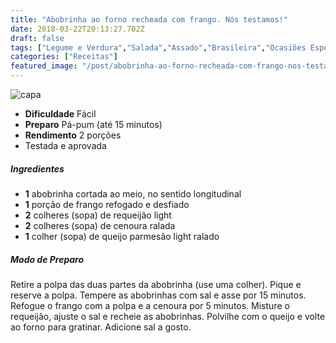 ```yaml
---
title: "Abobrinha ao forno recheada com frango. Nós testamos!"
date: 2018-03-22T20:13:27.702Z
draft: false
tags: ["Legume e Verdura","Salada","Assado","Brasileira","Ocasiões Especiais"]
categories: ["Receitas"]
featured_image: "/post/abobrinha-ao-forno-recheada-com-frango-nos-testamos.c608fd7d.jpg"
---
```


![capa](/post/abobrinha-ao-forno-recheada-com-frango-nos-testamos.c608fd7d.jpg)

*   **Dificuldade** Fácil
*   **Preparo** Pá-pum (até 15 minutos)
*   **Rendimento** 2 porções
*   Testada e aprovada
    

##### Ingredientes

*   **1** abobrinha cortada ao meio, no sentido longitudinal
*   **1** porção de frango refogado e desfiado
*   **2** colheres (sopa) de requeijão light
*   **2** colheres (sopa) de cenoura ralada
*   **1** colher (sopa) de queijo parmesão light ralado

##### Modo de Preparo

Retire a polpa das duas partes da abobrinha (use uma colher). Pique e reserve a polpa. Tempere as abobrinhas com sal e asse por 15 minutos. Refogue o frango com a polpa e a cenoura por 5 minutos. Misture o requeijão, ajuste o sal e recheie as abobrinhas. Polvilhe com o queijo e volte ao forno para gratinar. Adicione sal a gosto.

